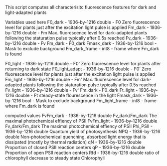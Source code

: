 This script computes all characterisitc fluorescence features for dark and light-adapted plants

 Variables used here
 F0_dark        - 1936-by-1216          double - F0 Zero fluorescence level for plants just after the excitation light pulse is applied
 Fm_dark        - 1936-by-1216          double - Fm Max. fluorescence level for dark-adapted plants following the staturation pulse typically after 0.5s reached
 Fv_dark        - 1936-by-1216          double - Fv Fm_dark - F0_dark 
 Fmask_dark     - 1936-by-1216          bool  - Mask to exclude background
 Fm_dark_frame  -                       int8   - frame where Fm_dark is found 

 F0_light       - 1936-by-1216         double - F0' Zero fluorescence level for plants after returning to dark state
 F0_light_adapt - 1936-by-1216         double - F0' Zero fluorescence level for plants just after the excitation light pulse is applied
 Fm_light       - 1936-by-1216         double - Fm' Max. fluorescence level for dark-adapted plants following the staturation pulse typically after 0.5s reached
 Fv_light       - 1936-by-1216         double - Fv' Fm_dark - F0_dark 
 Ft_light       - 1936-by-1216         double - Ft  steady-state flourescence in the light 
 Fmask_dark     - 1936-by-1216         bool   - Mask to exclude background
 Fm_light_frame -                      int8   - frame where Fm_dark is found 

 computed values
 FvFm_dark      -  1936-by-1216        double  Fv_dark/Fm_dark The maximal photochemical effiency of PSII
 FvFm_light     -  1936-by-1216        double  Fv_dark/Fm_dark The maximal photochemical effiency of PSII
 Phi_PSII       -  1936-by-1216        double  Quantum yield of photosynthesis
 NPQ            -  1936-by-1216        double  Non-photochemical quenching, absorbed light energy that is dissipated (mostly by thermal radiation)
 qN             -  1936-by-1216        double  Proportion of closed PSII reaction centers
 qP             -  1936-by-1216        double  Proportion of open PSII reaction centers
 Rfd            -  1936-by-1216        double  ratio of chlorophyll decrease to steady state Chlorophyll
